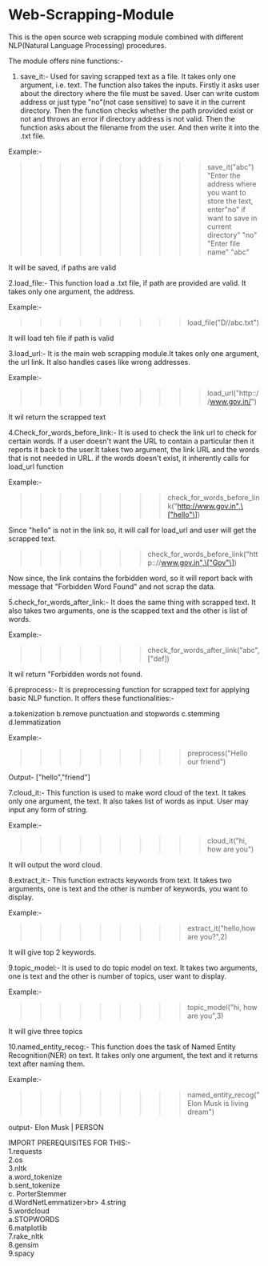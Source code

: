 # Web-Scrapping-Module
This is the open source web scrapping module combined with different
NLP(Natural Language Processing) procedures.

The module offers nine functions:-

1.  save\_it:- Used for saving scrapped text as a file. It takes only
    one argument, i.e. text. The function also takes the inputs. Firstly
    it asks user about the directory where the file must be saved. User
    can write custom address or just type "no"(not case sensitive) to
    save it in the current directory. Then the function checks whether
    the path provided exist or not and throws an error if directory
    address is not valid. Then the function asks about the filename from
    the user. And then write it into the .txt file.

Example:-

> > > > > > > > > > save\_it("abc") "Enter the address where you want to
> > > > > > > > > > store the text, enter"no\" if want to save in
> > > > > > > > > > current directory\" "no" "Enter file name" "abc"

It will be saved, if paths are valid

2.load\_file:- This function load a .txt file, if path are provided are
valid. It takes only one argument, the address.

Example:-

> > > > > > > > > load\_file("D//abc.txt")

It will load teh file if path is valid

3.load\_url:- It is the main web scrapping module.It takes only one
argument, the url link. It also handles cases like wrong addresses.

Example:-

> > > > > > > > > > load\_url("http:://www.gov.in/")

It wil return the scrapped text

4.Check\_for\_words\_before\_link:- It is used to check the link url to
check for certain words. If a user doesn't want the URL to contain a
particular then it reports it back to the user.It takes two argument,
the link URL and the words that is not needed in URL. if the words
doesn't exist, it inherently calls for load\_url function

Example:-

> > > > > > > > check\_for\_words\_before\_link("http://www.gov.in",\["hello"\])

Since "hello" is not in the link so, it will call for load\_url and user
will get the scrapped text.

> > > > > > > check\_for\_words\_before\_link("http:://www.gov.in",\["Gov"\])

Now since, the link contains the forbidden word, so it will report back
with message that "Forbidden Word Found" and not scrap the data.

5.check\_for\_words\_after\_link:- It does the same thing with scrapped
text. It also takes two arguments, one is the scapped text and the other
is list of words.

Example:-

> > > > > > > check\_for\_words\_after\_link("abc",\[\"def\])

It wil return \"Forbidden words not found.

6.preprocess:- It is preprocessing function for scrapped text for
applying basic NLP function. It offers these functionalities:-

a.tokenization b.remove punctuation and stopwords c.stemming
d.lemmatization

Example:-

> > > > > > > > > preprocess("Hello our friend")

Output- \["hello","friend"\]

7.cloud\_it:- This function is used to make word cloud of the text. It
takes only one argument, the text. It also takes list of words as input.
User may input any form of string.

Example:-

> > > > > > > > > > cloud\_it("hi, how are you")

It will output the word cloud.

8.extract\_it:- This function extracts keywords from text. It takes two
arguments, one is text and the other is number of keywords, you want to
display.

Example:-

> > > > > > > > > extract\_it("hello,how are you?",2)

It will give top 2 keywords.

9.topic\_model:- It is used to do topic model on text. It takes two
arguments, one is text and the other is number of topics, user want to
display.

Example:-

> > > > > > > > > topic\_model("hi, how are you",3)

It will give three topics

10.named\_entity\_recog:- This function does the task of Named Entity
Recognition(NER) on text. It takes only one argument, the text and it
returns text after naming them.

Example:-

> > > > > > > > > named\_entity\_recog("Elon Musk is living dream")

output- Elon Musk \| PERSON

IMPORT PREREQUISITES FOR THIS:- <br>1.requests<br> 2.os<br> 3.nltk <br>a.word\_tokenize
<br>b.sent\_tokenize <br>c. PorterStemmer <br>d.WordNetLemmatizer>br> 4.string
<br>5.wordcloud <br>a.STOPWORDS <br>6.matplotlib <br>7.rake\_nltk <br>8.gensim <br>9.spacy

